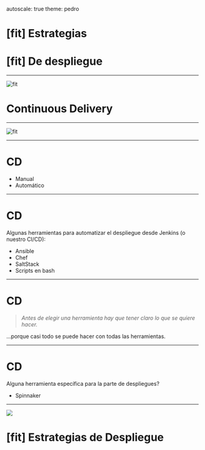 autoscale: true
theme: pedro
# [fit] Estrategias
# [fit] De despliegue
---
![fit](https://miro.medium.com/max/1313/1*ifzvyLF6P-LhCmRE3zs8jQ@2x.gif)
# Continuous Delivery

---
![fit](https://miro.medium.com/max/1958/1*WYJ6NyAGPeOgtY85607wkg.png)

---
# CD

- Manual
- Automático

---
# CD

Algunas herramientas para automatizar el despliegue desde Jenkins (o nuestro CI/CD):
- Ansible
- Chef
- SaltStack
- Scripts en bash

---
# CD

> _Antes de elegir una herramienta hay que tener claro lo que se quiere hacer._

...porque casi todo se puede hacer con todas las herramientas.

---
# CD

Alguna herramienta específica para la parte de despliegues?

- Spinnaker

---
![](https://thumbs.gfycat.com/RichFrayedInexpectatumpleco-size_restricted.gif)
# [fit] Estrategias de Despliegue
